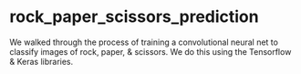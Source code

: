 # rock_paper_scissors_prediction
We walked through the process of training a convolutional neural net to classify images of rock, paper, &amp; scissors. We do this using the Tensorflow &amp; Keras libraries. 
